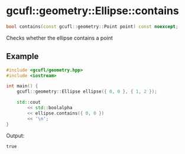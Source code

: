 # gcufl::geometry::Ellipse::contains
```cpp
bool contains(const gcufl::geometry::Point point) const noexcept;
```
Checks whether the ellipse contains a point
## Example
```cpp
#include <gcufl/geometry.hpp>
#include <iostream>

int main() {
	gcufl::geometry::Ellipse ellipse({ 0, 0 }, { 1, 2 });

	std::cout
		<< std::boolalpha
		<< ellipse.contains({ 0, 0 })
		<< '\n';
}
```
Output:
```
true
```
